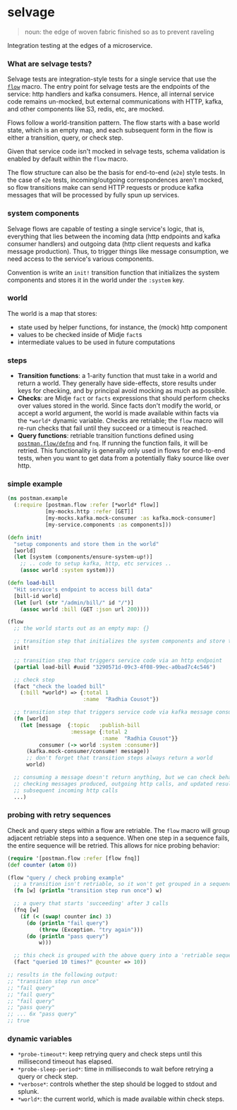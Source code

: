 # selvage

> noun:
> the edge of woven fabric finished so as to prevent raveling

Integration testing at the edges of a microservice.

### What are selvage tests?

Selvage tests are integration-style tests for a single service that use the [`flow`](https://github.com/nubank/selvage/blob/master/src/selvage/flow.clj#L238-L250) macro.
The entry point for selvage tests are the endpoints of the service: http handlers and kafka consumers.
Hence, all internal service code remains un-mocked, but external communications with HTTP, kafka, and other components like S3, redis, etc, are mocked.

Flows follow a world-transition pattern. The flow starts with a base world state, which is an empty map, and each subsequent form in the flow is either a transition, query, or check step.

Given that service code isn't mocked in selvage tests, schema validation is enabled by default within the `flow` macro.

The flow structure can also be the basis for end-to-end (`e2e`) style tests. In the case of `e2e` tests, incoming/outgoing correspondences aren't mocked, so flow transitions make can send HTTP requests or produce kafka messages that will be processed by fully spun up services.

### system components

Selvage flows are capable of testing a single service's logic, that is, everything that lies between the incoming data (http endpoints and kafka consumer handlers) and outgoing data (http client requests and kafka message production). Thus, to trigger things like message consumption, we need access to the service's various components.

Convention is write an `init!` transition function that initializes the system components and stores it in the world under the `:system` key.

### world

The world is a map that stores:

 * state used by helper functions, for instance, the (mock) http component
 * values to be checked inside of Midje `fact`s
 * intermediate values to be used in future computations

### steps

 * __Transition functions__: a 1-arity function that must take in a world and return a world. They generally have side-effects, store results under keys for checking, and by principal avoid mocking as much as possible.
 * __Checks__: are Midje `fact` or `facts` expressions that should perform checks over values stored in the world. Since facts don't modify the world, or accept a world argument, the world is made available within facts via the `*world*` dynamic variable. Checks are retriable; the `flow` macro will re-run checks that fail until they succeed or a timeout is reached.
 * __Query functions__: retriable transition functions defined using [`postman.flow/defnq`](https://github.com/nubank/selvage/blob/master/src/selvage/flow.clj#L228-L232) and `fnq`. If running the function fails, it will be retried. This functionality is generally only used in flows for end-to-end tests, when you want to get data from a potentially flaky source like over http.

### simple example

```clojure
(ns postman.example
  (:require [postman.flow :refer [*world* flow]]
            [my-mocks.http :refer [GET]]
            [my-mocks.kafka.mock-consumer :as kafka.mock-consumer]
            [my-service.components :as components]))

(defn init!
  "setup components and store them in the world"
  [world]
  (let [system (components/ensure-system-up!)]
    ;; .. code to setup kafka, http, etc services ..
    (assoc world :system system)))

(defn load-bill
  "Hit service's endpoint to access bill data"
  [bill-id world]
  (let [url (str "/admin/bill/" id "/")]
    (assoc world :bill (GET :json url 200))))

(flow
  ;; the world starts out as an empty map: {}

  ;; transition step that initializes the system components and store them in the world
  init!

  ;; transition step that triggers service code via an http endpoint
  (partial load-bill #uuid "3290571d-09c3-4f08-99ec-a0bad7c4c546")

  ;; check step
  (fact "check the loaded bill"
    (:bill *world*) => {:total 1
                        :name  "Radhia Cousot"})

  ;; transition step that triggers service code via kafka message consumption
  (fn [world]
    (let [message  {:topic   :publish-bill
                    :message {:total 2
                              :name  "Radhia Cousot"}}
          consumer (-> world :system :consumer)]
      (kafka.mock-consumer/consume! message))
      ;; don't forget that transition steps always return a world
      world)

  ;; consuming a message doesn't return anything, but we can check behavior by
  ;; checking messages produced, outgoing http calls, and updated results from
  ;; subsequent incoming http calls
  ...)
```

### probing with retry sequences

Check and query steps within a flow are retriable.
The `flow` macro will group adjacent retriable steps into a sequence.
When one step in a sequence fails, the entire sequence will be retried.
This allows for nice probing behavior:

```clojure
(require '[postman.flow :refer [flow fnq]]
(def counter (atom 0))

(flow "query / check probing example"
  ;; a transition isn't retriable, so it won't get grouped in a sequence
  (fn [w] (println "transition step run once") w)

  ;; a query that starts 'succeeding' after 3 calls
  (fnq [w]
    (if (< (swap! counter inc) 3)
      (do (println "fail query")
          (throw (Exception. "try again")))
      (do (println "pass query")
          w)))

  ;; this check is grouped with the above query into a 'retriable sequence'
  (fact "queried 10 times?" @counter => 10))

;; results in the following output:
;; "transition step run once"
;; "fail query"
;; "fail query"
;; "fail query"
;; "pass query"
;; ... 6x "pass query"
;; true
```

### dynamic variables

 * `*probe-timeout*`: keep retrying query and check steps until this millisecond timeout has elapsed.
 * `*probe-sleep-period*`: time in milliseconds to wait before retrying a query or check step.
 * `*verbose*`: controls whether the step should be logged to stdout and splunk.
 * `*world*`: the current world, which is made available within check steps.
